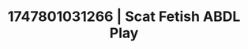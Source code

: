 ---
categories:
- BDSM whisper
- Naughty librarian
- Virtual reality
- Erotic dreamscape
- Hands-on body
image: /assets/images/1747801031266.jpg
layout: post
seo:
  description: Featured content with artistic ABDL Play, Scat Fetish. HD images available.
  keywords: ABDL Play, Scat Fetish
  og_image: /assets/images/1747801031266.jpg
  schema_type: VisualArtwork
tags:
- ABDL Play
- Scat Fetish
- '#1747801031266'
title: 1747801031266 | Scat Fetish ABDL Play
---